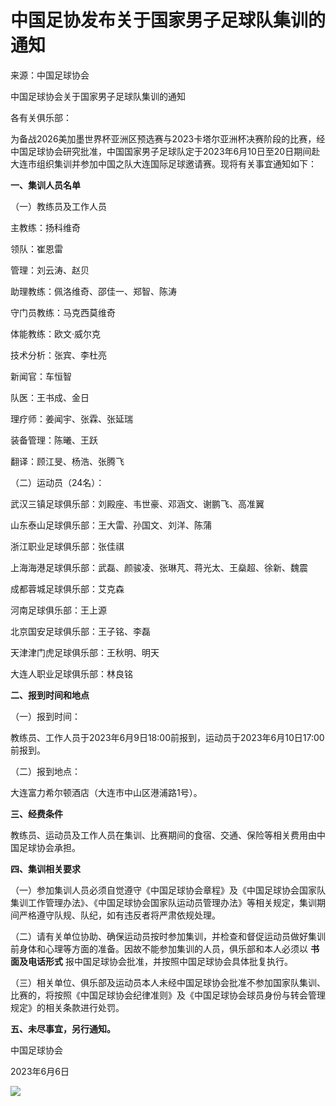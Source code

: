 

# 中国足协发布关于国家男子足球队集训的通知

来源：中国足球协会

中国足球协会关于国家男子足球队集训的通知

各有关俱乐部：

为备战2026美加墨世界杯亚洲区预选赛与2023卡塔尔亚洲杯决赛阶段的比赛，经中国足球协会研究批准，中国国家男子足球队定于2023年6月10日至20日期间赴大连市组织集训并参加中国之队大连国际足球邀请赛。现将有关事宜通知如下：

**一、集训人员名单**

（一）教练员及工作人员

主教练：扬科维奇

领队：崔恩雷

管理：刘云涛、赵贝

助理教练：佩洛维奇、邵佳一、郑智、陈涛

守门员教练：马克西莫维奇

体能教练：欧文·威尔克

技术分析：张宾、李杜亮

新闻官：车恒智

队医：王书成、金日

理疗师：姜闻宇、张霖、张延瑞

装备管理：陈曦、王跃

翻译：顾江旻、杨浩、张腾飞

（二）运动员（24名）：

武汉三镇足球俱乐部：刘殿座、韦世豪、邓涵文、谢鹏飞、高准翼

山东泰山足球俱乐部：王大雷、孙国文、刘洋、陈蒲

浙江职业足球俱乐部：张佳祺

上海海港足球俱乐部：武磊、颜骏凌、张琳芃、蒋光太、王燊超、徐新、魏震

成都蓉城足球俱乐部：艾克森

河南足球俱乐部：王上源

北京国安足球俱乐部：王子铭、李磊

天津津门虎足球俱乐部：王秋明、明天

大连人职业足球俱乐部：林良铭

**二、报到时间和地点**

（一）报到时间：

教练员、工作人员于2023年6月9日18:00前报到，运动员于2023年6月10日17:00前报到。

（二）报到地点：

大连富力希尔顿酒店（大连市中山区港浦路1号）。

**三、经费条件**

教练员、运动员及工作人员在集训、比赛期间的食宿、交通、保险等相关费用由中国足球协会承担。

**四、集训相关要求**

（一）参加集训人员必须自觉遵守《中国足球协会章程》及《中国足球协会国家队集训工作管理办法》、《中国足球协会国家队运动员管理办法》等相关规定，集训期间严格遵守队规、队纪，如有违反者将严肃依规处理。

（二）请有关单位协助、确保运动员按时参加集训，并检查和督促运动员做好集训前身体和心理等方面的准备。因故不能参加集训的人员，俱乐部和本人必须以
**书面及电话形式** 报中国足球协会批准，并按照中国足球协会具体批复执行。

（三）相关单位、俱乐部及运动员本人未经中国足球协会批准不参加国家队集训、比赛的，将按照《中国足球协会纪律准则》及《中国足球协会球员身份与转会管理规定》的相关条款进行处罚。

**五、未尽事宜，另行通知。**

中国足球协会

2023年6月6日

![](https://inews.gtimg.com/om_bt/OwMHNYd_-CFcKDg_s9M4kmKTm7lIWIkUGZf68frpVAYXUAA/1000)

